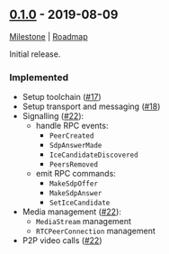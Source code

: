 ## [0.1.0] - 2019-08-09
[Milestone](https://github.com/instrumentisto/medea/milestone/1) |
[Roadmap](https://github.com/instrumentisto/medea/issues/8)

Initial release.

### Implemented

- Setup toolchain ([#17])
- Setup transport and messaging ([#18])
- Signalling ([#22]):
  - handle RPC events:
    - `PeerCreated`
    - `SdpAnswerMade`
    - `IceCandidateDiscovered`
    - `PeersRemoved`
  - emit RPC commands:
    - `MakeSdpOffer`
    - `MakeSdpAnswer`
    - `SetIceCandidate`
- Media management ([#22]):
  - `MediaStream` management
  - `RTCPeerConnection` management
- P2P video calls ([#22])


[0.1.0]: https://github.com/instrumentisto/medea/releases/tag/medea-jason-0.1.0
[#17]: https://github.com/instrumentisto/medea/pull/17
[#18]: https://github.com/instrumentisto/medea/pull/18
[#22]: https://github.com/instrumentisto/medea/pull/22
